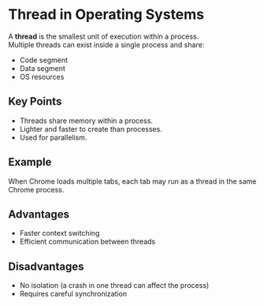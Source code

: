 # Thread in Operating Systems

A **thread** is the smallest unit of execution within a process.  
Multiple threads can exist inside a single process and share:
- Code segment
- Data segment
- OS resources

## Key Points
- Threads share memory within a process.
- Lighter and faster to create than processes.
- Used for parallelism.

## Example
When Chrome loads multiple tabs, each tab may run as a thread in the same Chrome process.

## Advantages
- Faster context switching
- Efficient communication between threads

## Disadvantages
- No isolation (a crash in one thread can affect the process)
- Requires careful synchronization
